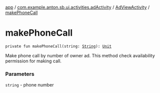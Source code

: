 [app](../../index.md) / [com.example.anton.sb.ui.activities.adActivity](../index.md) / [AdViewActivity](index.md) / [makePhoneCall](./make-phone-call.md)

# makePhoneCall

`private fun makePhoneCall(string: `[`String`](https://kotlinlang.org/api/latest/jvm/stdlib/kotlin/-string/index.html)`): `[`Unit`](https://kotlinlang.org/api/latest/jvm/stdlib/kotlin/-unit/index.html)

Make phone call by number of owner ad.
This method check availability permission for making call.

### Parameters

`string` - phone number
